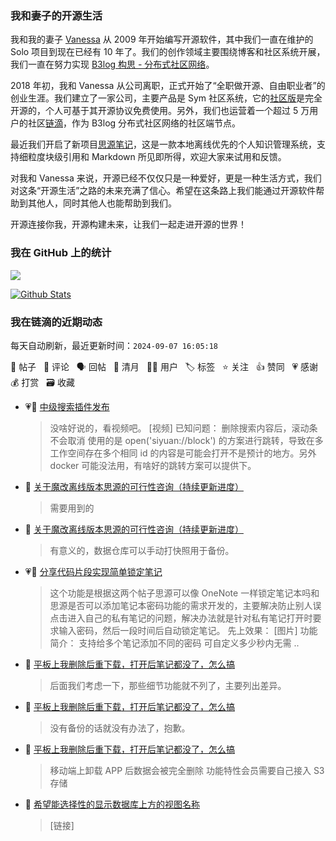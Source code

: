 ### 我和妻子的开源生活

我和我的妻子 [Vanessa](https://github.com/Vanessa219) 从 2009 年开始编写开源软件，其中我们一直在维护的 Solo 项目到现在已经有 10 年了。我们的创作领域主要围绕博客和社区系统开展，我们一直在努力实现 [B3log 构思 - 分布式社区网络](https://ld246.com/article/1546941897596)。

2018 年初，我和 Vanessa 从公司离职，正式开始了“全职做开源、自由职业者”的创业生涯。我们建立了一家公司，主要产品是 Sym 社区系统，它的[社区版](https://github.com/88250/symphony)是完全开源的，个人可基于其开源协议免费使用。另外，我们也运营着一个超过 5 万用户的社区[链滴](https://ld246.com)，作为 B3log 分布式社区网络的社区端节点。

最近我们开启了新项目[思源笔记](https://github.com/siyuan-note/siyuan)，这是一款本地离线优先的个人知识管理系统，支持细粒度块级引用和 Markdown 所见即所得，欢迎大家来试用和反馈。

对我和 Vanessa 来说，开源已经不仅仅只是一种爱好，更是一种生活方式，我们对这条“开源生活”之路的未来充满了信心。希望在这条路上我们能通过开源软件帮助到其他人，同时其他人也能帮助到我们。

开源连接你我，开源构建未来，让我们一起走进开源的世界！

### 我在 GitHub 上的统计

<a title="Hits" target="_blank" href="https://github.com/88250/88250"><img src="https://hits.b3log.org/88250/88250.svg"></a>

[![Github Stats](https://github-readme-stats.vercel.app/api?username=88250&theme=tokyonight&show_icons=true)](https://github.com/88250)

<!--events start -->

### 我在链滴的近期动态

每天自动刷新，最近更新时间：`2024-09-07 16:05:18`

📝 帖子 &nbsp; 💬 评论 &nbsp; 🗣 回帖 &nbsp; 🌙 清月 &nbsp; 👨‍💻 用户 &nbsp; 🏷️ 标签 &nbsp; ⭐️ 关注 &nbsp; 👍 赞同 &nbsp; 💗 感谢 &nbsp; 💰 打赏 &nbsp; 🗃 收藏

* 💗📝 [中级搜索插件发布](https://ld246.com/article/1725684198745)

  > 没啥好说的，看视频吧。 [视频] 已知问题： 删除搜索内容后，滚动条不会取消 使用的是 open('siyuan://block') 的方案进行跳转，导致在多工作空间存在多个相同 id 的内容是可能会打开不是预计的地方。另外 docker 可能没法用，有啥好的跳转方案可以提供下。
* 💬 [关于魔改离线版本思源的可行性咨询（持续更新进度）](https://ld246.com/article/1725369843595/comment/1725684410379#comments)

  > 需要用到的
* 💬 [关于魔改离线版本思源的可行性咨询（持续更新进度）](https://ld246.com/article/1725369843595/comment/1725684111370#comments)

  > 有意义的，数据仓库可以手动打快照用于备份。
* 💗📝 [分享代码片段实现简单锁定笔记](https://ld246.com/article/1725612799463)

  > 这个功能是根据这两个帖子思源可以像 OneNote 一样锁定笔记本吗和思源是否可以添加笔记本密码功能的需求开发的，主要解决防止别人误点击进入自己的私有笔记的问题，解决办法就是针对私有笔记打开时要求输入密码，然后一段时间后自动锁定笔记。 先上效果： [图片] 功能简介： 支持给多个笔记添加不同的密码 可自定义多少秒内无需 ..
* 💬 [平板上我删除后重下载，打开后笔记都没了，怎么搞](https://ld246.com/article/1725590298510/comment/1725596937540#comments)

  > 后面我们考虑一下，那些细节功能就不列了，主要列出差异。
* 💬 [平板上我删除后重下载，打开后笔记都没了，怎么搞](https://ld246.com/article/1725590298510/comment/1725593450477#comments)

  > 没有备份的话就没有办法了，抱歉。
* 💬 [平板上我删除后重下载，打开后笔记都没了，怎么搞](https://ld246.com/article/1725590298510/comment/1725590480654#comments)

  > 移动端上卸载 APP 后数据会被完全删除 功能特性会员需要自己接入 S3 存储
* 💬 [希望能选择性的显示数据库上方的视图名称](https://ld246.com/article/1725589947175/comment/1725590332889#comments)

  > [链接]


<!--events end -->
